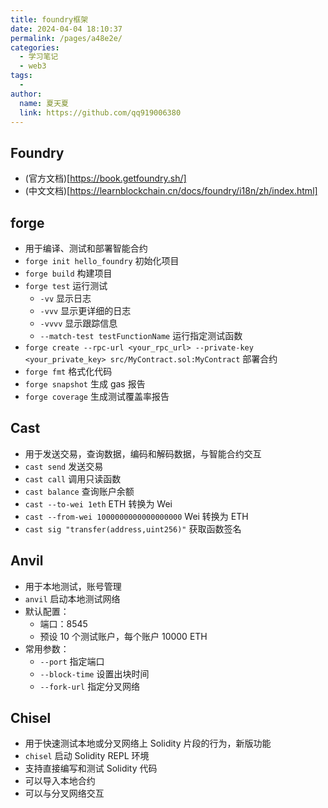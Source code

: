 ```yaml
---
title: foundry框架
date: 2024-04-04 18:10:37
permalink: /pages/a48e2e/
categories:
  - 学习笔记
  - web3
tags:
  - 
author: 
  name: 夏天夏
  link: https://github.com/qq919006380
---
```

## Foundry
- (官方文档)[https://book.getfoundry.sh/]
- (中文文档)[https://learnblockchain.cn/docs/foundry/i18n/zh/index.html]
<!-- more -->

## forge 
- 用于编译、测试和部署智能合约
- `forge init hello_foundry` 初始化项目
- `forge build` 构建项目
- `forge test` 运行测试
  - `-vv` 显示日志
  - `-vvv` 显示更详细的日志
  - `-vvvv` 显示跟踪信息
  - `--match-test testFunctionName` 运行指定测试函数
- `forge create --rpc-url <your_rpc_url> --private-key <your_private_key> src/MyContract.sol:MyContract` 部署合约
- `forge fmt` 格式化代码
- `forge snapshot` 生成 gas 报告
- `forge coverage` 生成测试覆盖率报告

## Cast
- 用于发送交易，查询数据，编码和解码数据，与智能合约交互
- `cast send` 发送交易
- `cast call` 调用只读函数
- `cast balance` 查询账户余额
- `cast --to-wei 1eth` ETH 转换为 Wei
- `cast --from-wei 1000000000000000000` Wei 转换为 ETH
- `cast sig "transfer(address,uint256)"` 获取函数签名

## Anvil
- 用于本地测试，账号管理
- `anvil` 启动本地测试网络
- 默认配置：
  - 端口：8545
  - 预设 10 个测试账户，每个账户 10000 ETH
- 常用参数：
  - `--port` 指定端口
  - `--block-time` 设置出块时间
  - `--fork-url` 指定分叉网络

## Chisel
- 用于快速测试本地或分叉网络上 Solidity 片段的行为，新版功能
- `chisel` 启动 Solidity REPL 环境
- 支持直接编写和测试 Solidity 代码
- 可以导入本地合约
- 可以与分叉网络交互